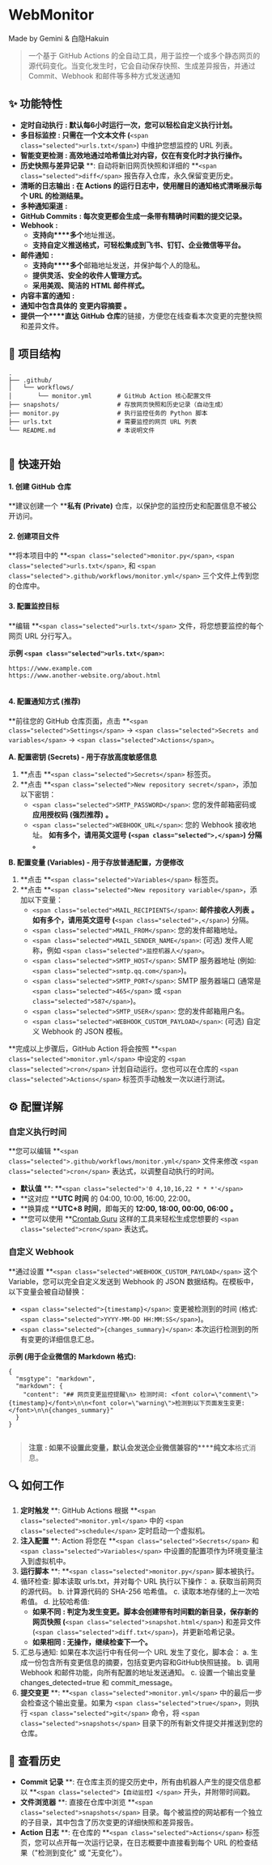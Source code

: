 # WebMonitor

Made by Gemini & 白隐Hakuin












> 一个基于 GitHub Actions 的全自动工具，用于监控一个或多个静态网页的源代码变化。当变化发生时，它会自动保存快照、生成差异报告，并通过 Commit、Webhook 和邮件等多种方式发送通知

## ✨ 功能特性

* **定时自动执行** **: 默认每6小时运行一次，您可以轻松自定义执行计划。**
* **多目标监控** **: 只需在一个文本文件 (**`<span class="selected">urls.txt</span>`) 中维护您想监控的 URL 列表。
* **智能变更检测** **: 高效地通过哈希值比对内容，仅在有变化时才执行操作。**
* **历史快照与差异记录** **: 自动将新旧网页快照和详细的 **`<span class="selected">diff</span>` 报告存入仓库，永久保留变更历史。
* **清晰的日志输出** **: 在 Actions 的运行日志中，使用醒目的通知格式清晰展示每个 URL 的检测结果。**
* **多种通知渠道** **:**
* **GitHub Commits** **: 每次变更都会生成一条带有精确时间戳的提交记录。**
* **Webhook** **:**
  * **支持向****多个**地址推送。
  * **支持自定义推送格式，可轻松集成到飞书、钉钉、企业微信等平台。**
* **邮件通知** **:**
  * **支持向****多个**邮箱地址发送，并保护每个人的隐私。
  * **提供灵活、安全的收件人管理方式。**
  * **采用美观、简洁的 HTML 邮件样式。**
* **内容丰富的通知** **:**
* **通知中包含具体的** **变更内容摘要** **。**
* **提供一个****直达 GitHub 仓库**的链接，方便您在线查看本次变更的完整快照和差异文件。

## 📂 项目结构

```
.
├── .github/
│   └── workflows/
│       └── monitor.yml       # GitHub Action 核心配置文件
├── snapshots/                # 存放网页快照和历史记录（自动生成）
├── monitor.py                # 执行监控任务的 Python 脚本
├── urls.txt                  # 需要监控的网页 URL 列表
└── README.md                 # 本说明文件


```

## 🚀 快速开始

#### 1. 创建 GitHub 仓库

**建议创建一个 ****私有 (Private)** 仓库，以保护您的监控历史和配置信息不被公开访问。

#### 2. 创建项目文件

**将本项目中的 **`<span class="selected">monitor.py</span>`, `<span class="selected">urls.txt</span>`, 和 `<span class="selected">.github/workflows/monitor.yml</span>` 三个文件上传到您的仓库中。

#### 3. 配置监控目标

**编辑 **`<span class="selected">urls.txt</span>` 文件，将您想要监控的每个网页 URL 分行写入。

**示例 `<span class="selected">urls.txt</span>`:**

```
https://www.example.com
https://www.another-website.org/about.html


```

#### 4. 配置通知方式 (推荐)

**前往您的 GitHub 仓库页面，点击 **`<span class="selected">Settings</span>` -> `<span class="selected">Secrets and variables</span>` -> `<span class="selected">Actions</span>`。

**A. 配置密钥 (Secrets) - 用于存放高度敏感信息**

1. **点击 **`<span class="selected">Secrets</span>` 标签页。
2. **点击 **`<span class="selected">New repository secret</span>`，添加以下密钥：
   * `<span class="selected">SMTP_PASSWORD</span>`: 您的发件邮箱密码或 **应用授权码 (强烈推荐)** **。**
   * `<span class="selected">WEBHOOK_URL</span>`: 您的 Webhook 接收地址。 **如有多个，请用英文逗号 (`<span class="selected">,</span>`) 分隔** **。**

**B. 配置变量 (Variables) - 用于存放普通配置，方便修改**

1. **点击 **`<span class="selected">Variables</span>` 标签页。
2. **点击 **`<span class="selected">New repository variable</span>`，添加以下变量：
   * `<span class="selected">MAIL_RECIPIENTS</span>`:  **邮件接收人列表** **。如有多个，请用英文逗号 (**`<span class="selected">,</span>`) 分隔。
   * `<span class="selected">MAIL_FROM</span>`: 您的发件邮箱地址。
   * `<span class="selected">MAIL_SENDER_NAME</span>`: (可选) 发件人昵称，例如 `<span class="selected">监控机器人</span>`。
   * `<span class="selected">SMTP_HOST</span>`: SMTP 服务器地址 (例如: `<span class="selected">smtp.qq.com</span>`)。
   * `<span class="selected">SMTP_PORT</span>`: SMTP 服务器端口 (通常是 `<span class="selected">465</span>` 或 `<span class="selected">587</span>`)。
   * `<span class="selected">SMTP_USER</span>`: 您的发件邮箱用户名。
   * `<span class="selected">WEBHOOK_CUSTOM_PAYLOAD</span>`: (可选) 自定义 Webhook 的 JSON 模板。

**完成以上步骤后，GitHub Action 将会按照 **`<span class="selected">monitor.yml</span>` 中设定的 `<span class="selected">cron</span>` 计划自动运行。您也可以在仓库的 `<span class="selected">Actions</span>` 标签页手动触发一次以进行测试。

## ⚙️ 配置详解

### 自定义执行时间

**您可以编辑 **`<span class="selected">.github/workflows/monitor.yml</span>` 文件来修改 `<span class="selected">cron</span>` 表达式，以调整自动执行的时间。

* **默认值** **: **`<span class="selected">'0 4,10,16,22 * * *'</span>`
* **这对应 ****UTC 时间** 的 04:00, 10:00, 16:00, 22:00。
* **换算成 ****UTC+8 时间**，即每天的  **12:00, 18:00, 00:00, 06:00** **。**
* **您可以使用 **[Crontab Guru](https://crontab.guru/ "null") 这样的工具来轻松生成您想要的 `<span class="selected">cron</span>` 表达式。

### 自定义 Webhook

**通过设置 **`<span class="selected">WEBHOOK_CUSTOM_PAYLOAD</span>` 这个 Variable，您可以完全自定义发送到 Webhook 的 JSON 数据结构。在模板中，以下变量会被自动替换：

* `<span class="selected">{timestamp}</span>`: 变更被检测到的时间 (格式: `<span class="selected">YYYY-MM-DD HH:MM:SS</span>`)。
* `<span class="selected">{changes_summary}</span>`: 本次运行检测到的所有变更的详细信息汇总。

**示例 (用于企业微信的 Markdown 格式):**

```
{
  "msgtype": "markdown",
  "markdown": {
    "content": "## 网页变更监控提醒\n> 检测时间: <font color=\"comment\">{timestamp}</font>\n\n<font color=\"warning\">检测到以下页面发生变更:</font>\n\n{changes_summary}"
  }
}


```

> **注意** **: 如果不设置此变量，默认会发送企业微信兼容的****纯文本**格式消息。

## 🔍 如何工作

1. **定时触发** **: GitHub Actions 根据 **`<span class="selected">monitor.yml</span>` 中的 `<span class="selected">schedule</span>` 定时启动一个虚拟机。
2. **注入配置** **: Action 将您在 **`<span class="selected">Secrets</span>` 和 `<span class="selected">Variables</span>` 中设置的配置项作为环境变量注入到虚拟机中。
3. **运行脚本** **: **`<span class="selected">monitor.py</span>` 脚本被执行。
4. 循环检查: 脚本读取 urls.txt，并对每个 URL 执行以下操作：
   a. 获取当前网页的源代码。
   b. 计算源代码的 SHA-256 哈希值。
   c. 读取本地存储的上一次哈希值。
   d. 比较哈希值:
   * **如果不同** **: 判定为发生变更。脚本会创建带有时间戳的新目录，保存新的网页快照 (**`<span class="selected">snapshot.html</span>`) 和差异文件 (`<span class="selected">diff.txt</span>`)，并更新哈希记录。
   * **如果相同** **: 无操作，继续检查下一个。**
5. 汇总与通知: 如果在本次运行中有任何一个 URL 发生了变化，脚本会：
   a. 生成一份包含所有变更信息的摘要，包括变更内容和GitHub快照链接。
   b. 调用 Webhook 和邮件功能，向所有配置的地址发送通知。
   c. 设置一个输出变量 changes_detected=true 和 commit_message。
6. **提交变更** **: **`<span class="selected">monitor.yml</span>` 中的最后一步会检查这个输出变量。如果为 `<span class="selected">true</span>`，则执行 `<span class="selected">git</span>` 命令，将 `<span class="selected">snapshots</span>` 目录下的所有新文件提交并推送到您的仓库。

## 📜 查看历史

* **Commit 记录** **: 在仓库主页的提交历史中，所有由机器人产生的提交信息都以 **`<span class="selected">【自动监控】</span>` 开头，并附带时间戳。
* **文件浏览器** **: 直接在仓库中浏览 **`<span class="selected">snapshots</span>` 目录。每个被监控的网站都有一个独立的子目录，其中包含了历次变更的详细快照和差异报告。
* **Action 日志** **: 在仓库的 **`<span class="selected">Actions</span>` 标签页，您可以点开每一次运行记录，在日志概要中直接看到每个 URL 的检查结果（"检测到变化" 或 "无变化"）。
